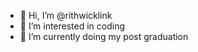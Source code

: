 - 👋 Hi, I’m @rithwicklink
- 👀 I’m interested in coding 
- 🌱 I’m currently doing my post graduation


<!---
rithwicklink/rithwicklink is a ✨ special ✨ repository because its `README.md` (this file) appears on your GitHub profile.
You can click the Preview link to take a look at your changes.
--->
